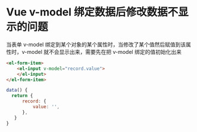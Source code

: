 # Vue v-model 绑定数据后修改数据不显示的问题

当表单 v-model 绑定到某个对象的某个属性时，当修改了某个值然后赋值到该属性时，v-model 就不会显示出来，需要先在把 v-model 绑定的值初始化出来

```html
<el-form-item>
    <el-input v-model="record.value">
    </el-input>
</el-form-item>
```

```js
data() {
  return {
      record: {
          value: '',  
      },
   }
}
```
